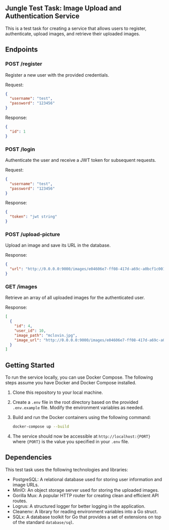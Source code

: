 ## Jungle Test Task: Image Upload and Authentication Service

This is a test task for creating a service that allows users to register, authenticate, upload images, and retrieve their uploaded images.

## Endpoints

### POST /register

Register a new user with the provided credentials.

Request:

```json
{
  "username": "test",
  "password": "123456"
}
```

Response:

```json
{
  "id": 1
}
```

### POST /login

Authenticate the user and receive a JWT token for subsequent requests.

Request:

```json
{
  "username": "test",
  "password": "123456"
}
```

Response:

```json
{
  "token": "jwt string"
}
```

### POST /upload-picture

Upload an image and save its URL in the database.

Response:

```json
{
  "url": "http://0.0.0.0:9000/images/e04606e7-ff08-417d-a69c-a0bcf1c001be_mclovin.jpg"
}
```

### GET /images

Retrieve an array of all uploaded images for the authenticated user.

Response:

```json
[
  {
    "id": 4,
    "user_id": 10,
    "image_path": "mclovin.jpg",
    "image_url": "http://0.0.0.0:9000/images/e04606e7-ff08-417d-a69c-a0bcf1c001be_mclovin.jpg"
  }
]
```

## Getting Started

To run the service locally, you can use Docker Compose. The following steps assume you have Docker and Docker Compose installed.

1. Clone this repository to your local machine.

2. Create a `.env` file in the root directory based on the provided `.env.example` file. Modify the environment variables as needed.

3. Build and run the Docker containers using the following command:

   ```sh
   docker-compose up --build
   ```

4. The service should now be accessible at `http://localhost:{PORT}` where `{PORT}` is the value you specified in your `.env` file.

## Dependencies

This test task uses the following technologies and libraries:

- PostgreSQL: A relational database used for storing user information and image URLs.
- MinIO: An object storage server used for storing the uploaded images.
- Gorilla Mux: A popular HTTP router for creating clean and efficient API routes.
- Logrus: A structured logger for better logging in the application.
- Cleanenv: A library for reading environment variables into a Go struct.
- SQLx: A database toolkit for Go that provides a set of extensions on top of the standard `database/sql`.

